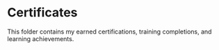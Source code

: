 # Certificates

This folder contains my earned certifications, training completions, and learning achievements.
